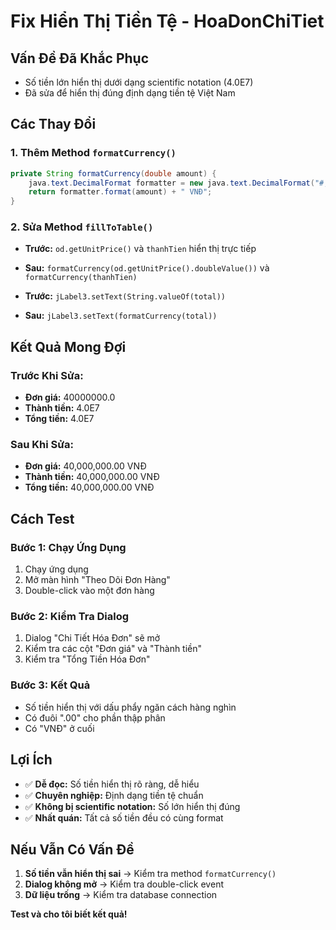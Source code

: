 # Fix Hiển Thị Tiền Tệ - HoaDonChiTiet

## Vấn Đề Đã Khắc Phục
- Số tiền lớn hiển thị dưới dạng scientific notation (4.0E7)
- Đã sửa để hiển thị đúng định dạng tiền tệ Việt Nam

## Các Thay Đổi

### 1. Thêm Method `formatCurrency()`
```java
private String formatCurrency(double amount) {
    java.text.DecimalFormat formatter = new java.text.DecimalFormat("#,##0.00");
    return formatter.format(amount) + " VNĐ";
}
```

### 2. Sửa Method `fillToTable()`
- **Trước:** `od.getUnitPrice()` và `thanhTien` hiển thị trực tiếp
- **Sau:** `formatCurrency(od.getUnitPrice().doubleValue())` và `formatCurrency(thanhTien)`

- **Trước:** `jLabel3.setText(String.valueOf(total))`
- **Sau:** `jLabel3.setText(formatCurrency(total))`

## Kết Quả Mong Đợi

### Trước Khi Sửa:
- **Đơn giá:** 40000000.0
- **Thành tiền:** 4.0E7
- **Tổng tiền:** 4.0E7

### Sau Khi Sửa:
- **Đơn giá:** 40,000,000.00 VNĐ
- **Thành tiền:** 40,000,000.00 VNĐ
- **Tổng tiền:** 40,000,000.00 VNĐ

## Cách Test

### Bước 1: Chạy Ứng Dụng
1. Chạy ứng dụng
2. Mở màn hình "Theo Dõi Đơn Hàng"
3. Double-click vào một đơn hàng

### Bước 2: Kiểm Tra Dialog
1. Dialog "Chi Tiết Hóa Đơn" sẽ mở
2. Kiểm tra các cột "Đơn giá" và "Thành tiền"
3. Kiểm tra "Tổng Tiền Hóa Đơn"

### Bước 3: Kết Quả
- Số tiền hiển thị với dấu phẩy ngăn cách hàng nghìn
- Có đuôi ".00" cho phần thập phân
- Có "VNĐ" ở cuối

## Lợi Ích
- ✅ **Dễ đọc:** Số tiền hiển thị rõ ràng, dễ hiểu
- ✅ **Chuyên nghiệp:** Định dạng tiền tệ chuẩn
- ✅ **Không bị scientific notation:** Số lớn hiển thị đúng
- ✅ **Nhất quán:** Tất cả số tiền đều có cùng format

## Nếu Vẫn Có Vấn Đề
1. **Số tiền vẫn hiển thị sai** → Kiểm tra method `formatCurrency()`
2. **Dialog không mở** → Kiểm tra double-click event
3. **Dữ liệu trống** → Kiểm tra database connection

**Test và cho tôi biết kết quả!**
